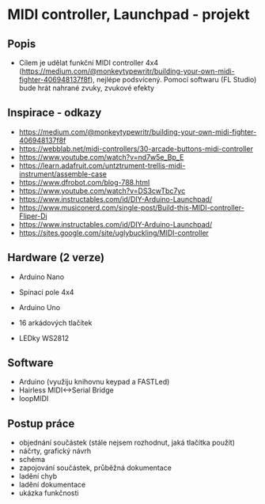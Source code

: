 # MIDI controller, Launchpad - projekt

## Popis
- Cílem je udělat funkční MIDI controller 4x4 (https://medium.com/@monkeytypewritr/building-your-own-midi-fighter-406948137f8f), nejlépe podsvícený. Pomocí softwaru (FL Studio) bude hrát nahrané zvuky, zvukové efekty

## Inspirace - odkazy
- https://medium.com/@monkeytypewritr/building-your-own-midi-fighter-406948137f8f
- https://webblab.net/midi-controllers/30-arcade-buttons-midi-controller
- https://www.youtube.com/watch?v=nd7w5e_Bp_E
- https://learn.adafruit.com/untztrument-trellis-midi-instrument/assemble-case 
- https://www.dfrobot.com/blog-788.html
- https://www.youtube.com/watch?v=DS3cwTbc7yc
- https://www.instructables.com/id/DIY-Arduino-Launchpad/ 
- https://www.musiconerd.com/single-post/Build-this-MIDI-controller-Fliper-Dj 
- https://www.instructables.com/id/DIY-Arduino-Launchpad/ 
- https://sites.google.com/site/uglybuckling/MIDI-controller 


## Hardware (2 verze)
- Arduino Nano
- Spínací pole 4x4

- Arduino Uno
- 16 arkádových tlačítek
- LEDky WS2812
## Software
- Arduino (využiju knihovnu keypad a FASTLed)
- Hairless MIDI<->Serial Bridge
- loopMIDI

## Postup práce
- objednání součástek (stále nejsem rozhodnut, jaká tlačítka použít)
- náčrty, grafický návrh
- schéma
- zapojování součástek, průběžná dokumentace
- ladění chyb
- ladění dokumentace
- ukázka funkčnosti
